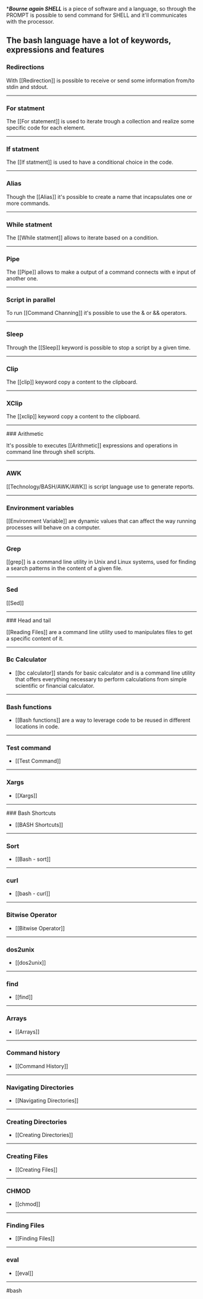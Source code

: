 
****Bourne again SHELL*** is a piece of software and a language, so through the PROMPT is possible to send command for SHELL and it'll communicates with the processor.

## The bash language have a lot of keywords, expressions and features

### Redirections

With [[Redirection]] is possible to receive or send some information from/to stdin and stdout.

<hr>

### For statment

The [[For statement]] is used to iterate trough a collection and realize some specific code for each element.

<hr>

### If statment

The [[If statment]] is used to have a conditional choice in the code.

<hr>

### Alias

Though the [[Alias]] it's possible to create a name that incapsulates one or more commands.

<hr>

### While statment

The [[While statment]] allows to iterate based on a condition.

<hr>

### Pipe

The [[Pipe]] allows to make a output of a command connects with e input of another one.

<hr>

### Script in parallel

To run [[Command Channing]] it's possible to use the & or && operators.

<hr>

### Sleep

Through the [[Sleep]] keyword is possible to stop a script by a given time.

<hr>

### Clip

The [[clip]] keyword copy a content to the clipboard.

<hr>

### XClip

The [[xclip]] keyword copy a content to the clipboard.

<hr>
### Arithmetic

It's possible to executes [[Arithmetic]] expressions and operations in command line through shell scripts.

<hr>

### AWK

[[Technology/BASH/AWK/AWK]] is script language use to generate reports.

<hr>

### Environment variables

[[Environment Variable]] are dynamic values that can affect the way running processes will behave on a computer.

<hr>

### Grep

[[grep]] is a command line utility in Unix and Linux systems, used for finding a search patterns in the content of a given file.

<hr>

### Sed

[[Sed]]

<hr>
### Head and tail

[[Reading Files]] are a command line utility used to manipulates files to get a specific content of it.

<hr>

### Bc Calculator

* [[bc calculator]] stands for basic calculator and is a command line utility that offers everything necessary to perform calculations from simple scientific or financial calculator.

<hr>

### Bash functions

* [[Bash functions]] are a way to leverage code to be reused in different locations in code.

<hr>

### Test command

* [[Test Command]]

<hr>

### Xargs

* [[Xargs]]

<hr>
### Bash Shortcuts

- [[BASH Shortcuts]]

<hr>

### Sort

* [[Bash - sort]]

<hr>

### curl

* [[bash - curl]]

<hr>

### Bitwise Operator

* [[Bitwise Operator]]

<hr>

### dos2unix

* [[dos2unix]]

<hr>

### find

* [[find]]

<hr>

### Arrays

* [[Arrays]]

<hr>

### Command history

* [[Command History]]

<hr>

### Navigating Directories

* [[Navigating Directories]]

<hr>

### Creating Directories

* [[Creating Directories]]

<hr>

### Creating Files

* [[Creating Files]]

<hr>

### CHMOD

* [[chmod]]

<hr>

### Finding Files

* [[Finding Files]]

<hr>

### eval

* [[eval]]

<hr>



#bash 
